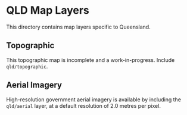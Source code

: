 QLD Map Layers
==============

This directory contains map layers specific to Queensland.

## Topographic

This topographic map is incomplete and a work-in-progress. Include `qld/topographic`.

## Aerial Imagery

High-resolution government aerial imagery is available by including the `qld/aerial` layer, at a default resolution of 2.0 metres per pixel.
